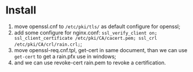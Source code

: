 Install
====

1. move openssl.cnf to `/etc/pki/tls/` as default configure for openssl;
1. add some configure for nginx.conf: `ssl_verify_client on; ssl_client_certificate /etc/pki/CA/cacert.pem; ssl_crl /etc/pki/CA/crl/rain.crl;`;
1. move openssl-req.cnf.tpl, get-cert in same document, than we can use `get-cert` to get a rain.pfx use in windows;
1. and we can use revoke-cert rain.pem to revoke a certification.

